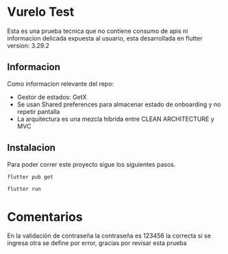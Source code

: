 # Vurelo Test

Esta es una prueba tecnica que no contiene consumo de apis ni informacion delicada expuesta al usuario, esta desarrollada en flutter version: 3.29.2

## Informacion

Como informacion relevante del repo:

- Gestor de estados: GetX
- Se usan Shared preferences para almacenar estado de onboarding y no repetir pantalla
- La arquitectura es una mezcla hibrida entre CLEAN ARCHITECTURE y MVC

## Instalacion

Para poder correr este proyecto sigue los siguientes pasos.

```bash
flutter pub get
```

```bash
flutter run
```

# Comentarios

En la validación de contraseña la contraseña es 123456 la correcta si se ingresa otra se define por error, gracias por revisar esta prueba